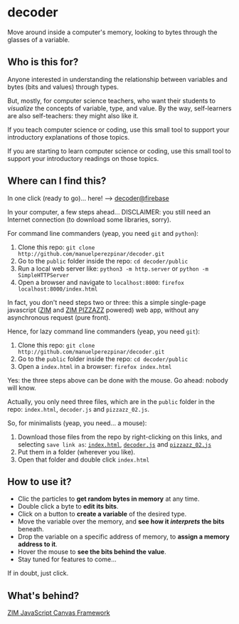 # decoder

Move around inside a computer's memory, looking to bytes through the glasses of a variable.

## Who is this for?

Anyone interested in understanding the relationship between variables and bytes (bits and values) through types.

But, mostly, for computer science teachers, who want their students to *visualize* the concepts of variable, type, and value. By the way, self-learners are also self-teachers: they might also like it.

If you teach computer science or coding, use this small tool to support your introductory explanations of those topics.

If you are starting to learn computer science or coding, use this small tool to support your introductory readings on those topics.

## Where can I find this?

In one click (ready to go)... here! --> [decoder@firebase](https://decoder-3e9ea.web.app/)

In your computer, a few steps ahead... DISCLAIMER: you still need an Internet connection (to download some libraries, sorry).

For command line commanders (yeap, you need `git` and `python`):

1. Clone this repo: `git clone http://github.com/manuelperezpinar/decoder.git`
2. Go to the `public` folder inside the repo: `cd decoder/public`
2. Run a local web server like: `python3 -m http.server` or `python -m SimpleHTTPServer`
3. Open a browser and navigate to `localhost:8000`: `firefox localhost:8000/index.html`

In fact, you don't need steps two or three: this a simple single-page javascript ([ZIM](https://zimjs.com/index.html) and [ZIM PIZZAZZ](https://zimjs.org/cdn/pizzazz_02.js) powered) web app, without any asynchronous request (pure front).

Hence, for lazy command line commanders (yeap, you need `git`):

1. Clone this repo: `git clone http://github.com/manuelperezpinar/decoder.git`
2. Go to the `public` folder inside the repo: `cd decoder/public`
3. Open a `index.html` in a browser: `firefox index.html`

Yes: the three steps above can be done with the mouse. Go ahead: nobody will know.

Actually, you only need three files, which are in the `public` folder in the repo: `index.html`, `decoder.js` and `pizzazz_02.js`.

So, for minimalists (yeap, you need... a mouse):

1. Download those files from the repo by right-clicking on this links, and selecting `save link as`: [`index.html`](https://raw.githubusercontent.com/manuelperezpinar/decoder/master/public/index.html), [`decoder.js`](https://raw.githubusercontent.com/manuelperezpinar/decoder/master/public/decoder.js) and [`pizzazz_02.js`](https://raw.githubusercontent.com/manuelperezpinar/decoder/master/public/pizzazz_02.js)
2. Put them in a folder (wherever you like).
3. Open that folder and double click `index.html`

## How to use it?

- Clic the particles to **get random bytes in memory** at any time.
- Double click a byte to **edit its bits**.
- Click on a button to **create a variable** of the desired type. 
- Move the variable over the memory, and **see how it *interprets* the bits** beneath. 
- Drop the variable on a specific address of memory, to **assign a memory address to it**.
- Hover the mouse to **see the bits behind the value**.
- Stay tuned for features to come...

If in doubt, just click.

## What's behind?

[ZIM JavaScript Canvas Framework](https://zimjs.com/index.html)